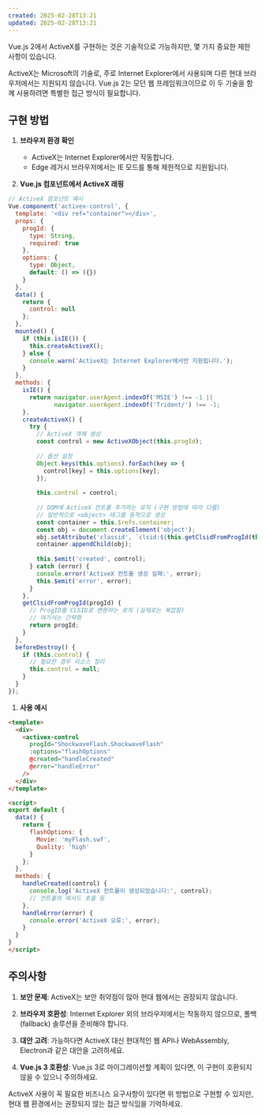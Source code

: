```yaml
---
created: 2025-02-28T13:21
updated: 2025-02-28T13:21
---
```

Vue.js 2에서 ActiveX를 구현하는 것은 기술적으로 가능하지만, 몇 가지 중요한 제한 사항이 있습니다.

ActiveX는 Microsoft의 기술로, 주로 Internet Explorer에서 사용되며 다른 현대 브라우저에서는 지원되지 않습니다. Vue.js 2는 모던 웹 프레임워크이므로 이 두 기술을 함께 사용하려면 특별한 접근 방식이 필요합니다.

## 구현 방법

1. **브라우저 환경 확인**
    
    - ActiveX는 Internet Explorer에서만 작동합니다.
    - Edge 레거시 브라우저에서는 IE 모드를 통해 제한적으로 지원됩니다.
2. **Vue.js 컴포넌트에서 ActiveX 래핑**
    

```javascript
// ActiveX 컴포넌트 예시
Vue.component('activex-control', {
  template: '<div ref="container"></div>',
  props: {
    progId: {
      type: String,
      required: true
    },
    options: {
      type: Object,
      default: () => ({})
    }
  },
  data() {
    return {
      control: null
    };
  },
  mounted() {
    if (this.isIE()) {
      this.createActiveX();
    } else {
      console.warn('ActiveX는 Internet Explorer에서만 지원됩니다.');
    }
  },
  methods: {
    isIE() {
      return navigator.userAgent.indexOf('MSIE') !== -1 || 
             navigator.userAgent.indexOf('Trident/') !== -1;
    },
    createActiveX() {
      try {
        // ActiveX 객체 생성
        const control = new ActiveXObject(this.progId);
        
        // 옵션 설정
        Object.keys(this.options).forEach(key => {
          control[key] = this.options[key];
        });
        
        this.control = control;
        
        // DOM에 ActiveX 컨트롤 추가하는 로직 (구현 방법에 따라 다름)
        // 일반적으로 <object> 태그를 동적으로 생성
        const container = this.$refs.container;
        const obj = document.createElement('object');
        obj.setAttribute('classid', `clsid:${this.getClsidFromProgId(this.progId)}`);
        container.appendChild(obj);
        
        this.$emit('created', control);
      } catch (error) {
        console.error('ActiveX 컨트롤 생성 실패:', error);
        this.$emit('error', error);
      }
    },
    getClsidFromProgId(progId) {
      // ProgID를 CLSID로 변환하는 로직 (실제로는 복잡함)
      // 여기서는 간략화
      return progId;
    }
  },
  beforeDestroy() {
    if (this.control) {
      // 필요한 경우 리소스 정리
      this.control = null;
    }
  }
});
```

1. **사용 예시**

```html
<template>
  <div>
    <activex-control 
      progId="ShockwaveFlash.ShockwaveFlash" 
      :options="flashOptions"
      @created="handleCreated"
      @error="handleError"
    />
  </div>
</template>

<script>
export default {
  data() {
    return {
      flashOptions: {
        Movie: 'myFlash.swf',
        Quality: 'high'
      }
    };
  },
  methods: {
    handleCreated(control) {
      console.log('ActiveX 컨트롤이 생성되었습니다:', control);
      // 컨트롤의 메서드 호출 등
    },
    handleError(error) {
      console.error('ActiveX 오류:', error);
    }
  }
}
</script>
```

## 주의사항

1. **보안 문제**: ActiveX는 보안 취약점이 많아 현대 웹에서는 권장되지 않습니다.
    
2. **브라우저 호환성**: Internet Explorer 외의 브라우저에서는 작동하지 않으므로, 폴백(fallback) 솔루션을 준비해야 합니다.
    
3. **대안 고려**: 가능하다면 ActiveX 대신 현대적인 웹 API나 WebAssembly, Electron과 같은 대안을 고려하세요.
    
4. **Vue.js 3 호환성**: Vue.js 3로 마이그레이션할 계획이 있다면, 이 구현이 호환되지 않을 수 있으니 주의하세요.
    

ActiveX 사용이 꼭 필요한 비즈니스 요구사항이 있다면 위 방법으로 구현할 수 있지만, 현대 웹 환경에서는 권장되지 않는 접근 방식임을 기억하세요.